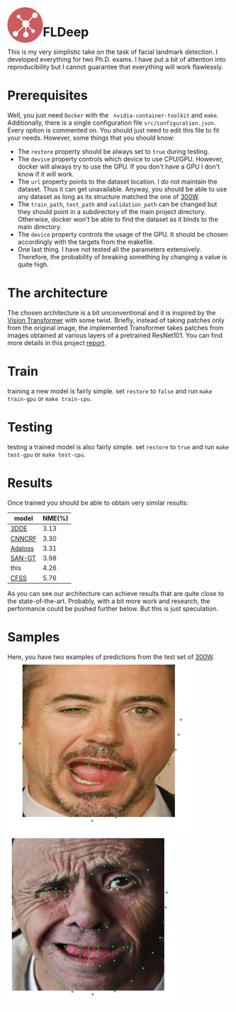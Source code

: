 <img align="left" width="80px" src="https://github.com/f14-bertolotti/FLDeep/blob/master/icon/icon.png" />

# FLDeep

This is my very simplistic take on the task of facial landmark detection. 
I developed everything for two Ph.D. exams. I have put a bit of attention into reproducibility but I cannot guarantee that everything will work flawlessly. 

# Prerequisites
Well, you just need ```Docker``` with the ``` nvidia-container-toolkit``` and ```make```.
Additionally, there is a single configuration file ```src/configuration.json```. Every option is commented on. You should just need to edit this file to fit your needs. However, some things that you should know:
- The ```restore``` property should be always set to ```true``` during testing.
- The ```device``` property controls which device to use CPU/GPU. However, docker will always try to use the GPU. If you don't have a GPU I don't know if it will work.
- The ```url``` property points to the dataset location. I do not maintain the dataset. Thus it can get unavailable. Anyway, you should be able to use any dataset as long as its structure matched the one of [300W].
- The ```train_path```, ```test_path``` and ```validation_path``` can be changed but they should point in a subdirectory of the main project directory. Otherwise, docker won't be able to find the dataset as it binds to the main directory.
- The ```device``` property controls the usage of the GPU. It should be chosen accordingly with the targets from the makefile.
- One last thing. I have not tested all the parameters extensively. Therefore, the probability of breaking something by changing a value is quite high. 


# The architecture
The chosen architecture is a bit unconventional and it is inspired by the [Vision Transformer] with some twist.
Briefly, instead of taking patches only from the original image, the implemented Transformer takes patches from images obtained at various layers of a pretrained ResNet101.
You can find more details in this project [report].

# Train
training a new model is fairly simple. set ```restore``` to ```false``` and run ```make train-gpu``` or ```make train-cpu```.

# Testing
testing a trained model is also fairly simple. set ```restore``` to ```true``` and run ```make test-gpu``` or ```make test-cpu```.

# Results
Once trained you should be able to obtain very similar results:

| model     | NME(%) |
| --------- | ------ |
| [3DDE]    | 3.13   |
| [CNNCRF]  | 3.30   |
| [Adaloss] | 3.31   |
| [SAN-GT]  | 3.98   |
| this      | 4.26   |
| [CFSS]    | 5.76   |

As you can see our architecture can achieve results that are quite close to the state-of-the-art. Probably, with a bit more work and research, the performance could be pushed further below. But this is just speculation.

# Samples
Here, you have two examples of predictions from the test set of [300W].
![alt text](https://github.com/f14-bertolotti/FLDeep/blob/master/report/figs/prediction1.png?raw=true)
![alt text](https://github.com/f14-bertolotti/FLDeep/blob/master/report/figs/prediction2.png?raw=true)


[300W]: https://ibug.doc.ic.ac.uk/resources/300-W/
[Vision Transformer]: https://arxiv.org/abs/2010.11929
[ResNet101]: https://pytorch.org/hub/pytorch_vision_resnet/
[report]: https://github.com/f14-bertolotti/FLDeep/blob/master/report/main.pdf
[3DDE]: https://arxiv.org/pdf/1902.01831v2.pdf
[CNNCRF]: https://proceedings.neurips.cc/paper/2019/file/56352739f59643540a3a6e16985f62c7-Paper.pdf
[Adaloss]: https://arxiv.org/pdf/1908.01070v1.pdf
[SAN-GT]: https://arxiv.org/pdf/1803.04108v4.pdf
[CFSS]: https://openaccess.thecvf.com/content_cvpr_2016/papers/Zhu_Face_Alignment_Across_CVPR_2016_paper.pdf
